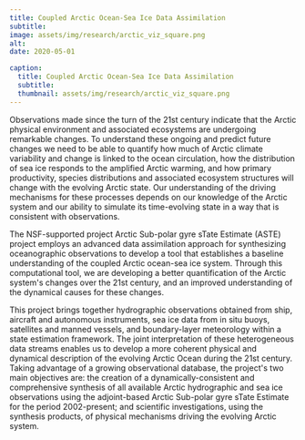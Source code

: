 ```yaml
---
title: Coupled Arctic Ocean-Sea Ice Data Assimilation
subtitle: 
image: assets/img/research/arctic_viz_square.png
alt: 
date: 2020-05-01

caption:
  title: Coupled Arctic Ocean-Sea Ice Data Assimilation
  subtitle: 
  thumbnail: assets/img/research/arctic_viz_square.png
---
```

Observations made since the turn of the 21st century indicate that the Arctic physical environment and associated ecosystems are undergoing remarkable changes. To understand these ongoing and predict future changes we need to be able to quantify how much of Arctic climate variability and change is linked to the ocean circulation, how the distribution of sea ice responds to the amplified Arctic warming, and how primary productivity, species distributions and associated ecosystem structures will change with the evolving Arctic state. 
Our understanding of the driving mechanisms for these processes depends on our knowledge of the Arctic system and our ability to simulate its time-evolving state in a way that is consistent with observations. 

The NSF-supported project Arctic Sub-polar gyre sTate Estimate (ASTE) project employs an advanced data assimilation approach for synthesizing oceanographic observations to develop a tool that establishes a baseline understanding of the coupled Arctic ocean-sea ice system. Through this computational tool, we are developing a better quantification of the Arctic system's changes over the 21st century, and an improved understanding of the dynamical causes for these changes. 

This project brings together hydrographic observations obtained from ship, aircraft and autonomous instruments, sea ice data from in situ buoys, satellites and manned vessels, and boundary-layer meteorology within a state estimation framework. The joint interpretation of these heterogeneous data streams enables us to develop a more coherent physical and dynamical description of the evolving Arctic Ocean during the 21st century. Taking advantage of a growing observational database, the project's two main objectives are: the creation of a dynamically-consistent and comprehensive synthesis of all available Arctic hydrographic and sea ice observations using the adjoint-based Arctic Sub-polar gyre sTate Estimate for the period 2002-present; and scientific investigations, using the synthesis products, of physical mechanisms driving the evolving Arctic system.

